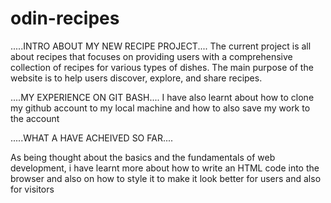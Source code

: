 # odin-recipes
.....INTRO ABOUT MY NEW RECIPE PROJECT....
The current project is all about recipes that focuses on providing users with a comprehensive collection of recipes for various types of dishes. The main purpose of the website is to help users discover, explore, and share recipes.

....MY EXPERIENCE ON GIT BASH....
I have also learnt about how to clone my github account to my local machine and how to also save my work to the account

.....WHAT A HAVE ACHEIVED SO FAR....

As being thought about the basics and the fundamentals of web development, i have learnt more about how to write an HTML code into the browser and also on how to style it to make it look better for users and also for visitors